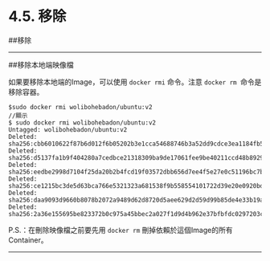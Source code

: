 # 4.5. 移除

##移除

---

##移除本地端映像檔

如果要移除本地端的Image，可以使用 ```docker rmi``` 命令。注意 ```docker rm ```命令是移除容器。

```
$sudo docker rmi wolibohebadon/ubuntu:v2
//顯示
$ sudo docker rmi wolibohebadon/ubuntu:v2
Untagged: wolibohebadon/ubuntu:v2
Deleted: sha256:cbb6010622f87b6d012f6b05202b3e1cca54688746b3a52dd9cdce3ea1184fb5
Deleted: sha256:d5137fa1b9f404280a7cedbce21318309ba9de17061fee9be40211ccd48b8929
Deleted: sha256:eedbe2998d7104f25da20b2b4fcd19f03572dbb656d7ee4f5e27e0c51196bc7b
Deleted: sha256:ce1215bc3de5d63bca766e5321323a681538f9b558554101722d39e20e0920bd
Deleted: sha256:daa9093d9660b8078b2072a9489d62d8720d5aee629d2d59d99b85de4e33b19a
Deleted: sha256:2a36e155695be823372b0c975a45bbec2a027f1d9d4b962e37bfbfdc0297203c
```
P.S.：在刪除映像檔之前要先用 ```docker rm``` 刪掉依賴於這個Image的所有Container。

---